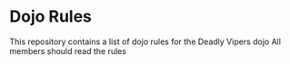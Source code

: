 Dojo Rules
==========

This repository contains a list of dojo rules for the Deadly Vipers dojo
All members should read the rules